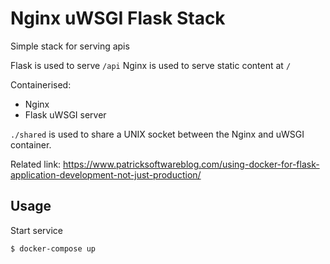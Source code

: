 Nginx uWSGI Flask Stack
=======================

Simple stack for serving apis

Flask is used to serve ``/api``
Nginx is used to serve static content at ``/``

Containerised:

- Nginx
- Flask uWSGI server


``./shared`` is used to share a UNIX socket between the Nginx and uWSGI container.


Related link: https://www.patricksoftwareblog.com/using-docker-for-flask-application-development-not-just-production/

Usage
---

Start service

```bash
$ docker-compose up
```
